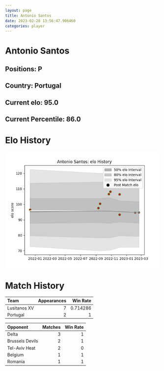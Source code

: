 ```yaml
---  
layout: page  
title: Antonio Santos  
date: 2023-02-28 13:56:47.906460  
categories: player  
---
```

# Antonio Santos

## Positions: P

## Country: Portugal

## Current elo: 95.0

## Current Percentile: 86.0

# Elo History


![elo history](history_AntonioSantos.png)
# Match History


| Team         |   Appearances |   Win Rate |
|:-------------|--------------:|-----------:|
| Lusitanos XV |             7 |   0.714286 |
| Portugal     |             2 |   1        |

| Opponent        |   Matches |   Win Rate |
|:----------------|----------:|-----------:|
| Delta           |         3 |          1 |
| Brussels Devils |         2 |          1 |
| Tel-Aviv Heat   |         2 |          0 |
| Belgium         |         1 |          1 |
| Romania         |         1 |          1 |